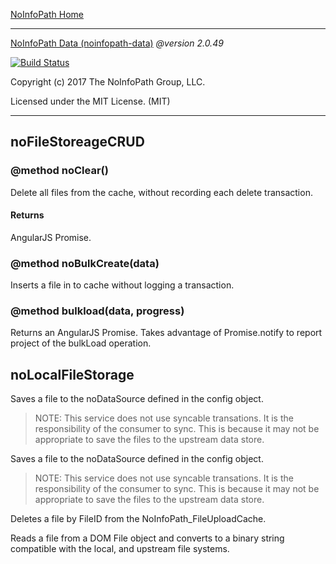 [NoInfoPath Home](http://gitlab.imginconline.com/noinfopath/noinfopath/wikis/home)

___

[NoInfoPath Data (noinfopath-data)](home) *@version 2.0.49*

[![Build Status](http://gitlab.imginconline.com:8081/buildStatus/icon?job=noinfopath-data&build=6)](http://gitlab.imginconline.com/job/noinfopath-data/6/)

Copyright (c) 2017 The NoInfoPath Group, LLC.

Licensed under the MIT License. (MIT)

___


noFileStoreageCRUD
------------------

### @method noClear()

Delete all files from the cache, without recording each delete transaction.

#### Returns
AngularJS Promise.

### @method noBulkCreate(data)

Inserts a file in to cache without logging a transaction.

### @method bulkload(data, progress)

Returns an AngularJS Promise.  Takes advantage of
Promise.notify to report project of the bulkLoad operation.

noLocalFileStorage
------------------


Saves a file to the noDataSource defined in the config object.

> NOTE: This service does not use syncable transations. It is the responsibility of the consumer to sync.  This is because it may not be appropriate to save the files to the upstream data store.



Saves a file to the noDataSource defined in the config object.

> NOTE: This service does not use syncable transations. It is the responsibility of the consumer to sync.  This is because it may not be appropriate to save the files to the upstream data store.



Deletes a file by FileID from the NoInfoPath_FileUploadCache.


Reads a file from a DOM File object and converts to a binary
string compatible with the local, and upstream file systems.

